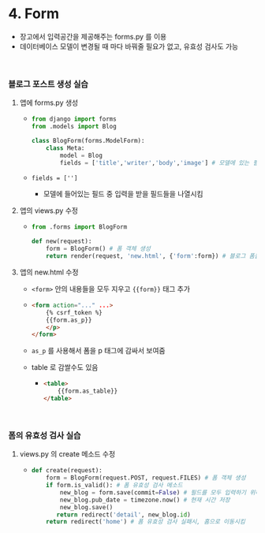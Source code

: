 # 4. Form

* 장고에서 입력공간을 제공해주는 forms.py 를 이용
* 데이터베이스 모델이 변경될 때 마다 바꿔줄 필요가 없고, 유효성 검사도 가능

<br>

### 블로그 포스트 생성 실습

1. 앱에 forms.py 생성

   * ```python
     from django import forms
     from .models import Blog
     
     class BlogForm(forms.ModelForm):
         class Meta:
             model = Blog
             fields = ['title','writer','body','image'] # 모델에 있는 필드들 작성
     ```

   * `fields = ['']`

     * 모델에 들어있는 필드 중 입력을 받을 필드들을 나열시킴

2. 앱의 views.py 수정

   * ```python
     from .forms import BlogForm
     
     def new(request):
         form = BlogForm() # 폼 객체 생성
         return render(request, 'new.html', {'form':form}) # 블로그 폼을 페이지에 직접 전달
     ```

3. 앱의 new.html 수정

   * `<form>` 안의 내용들을 모두 지우고 `{{form}}` 태그 추가

   * ```html
     <form action="..." ...>
         {% csrf_token %}
         {{form.as_p}}
         </p>
     </form>
     ```

   * `as_p` 를 사용해서 폼을 p 태그에 감싸서 보여줌

   * table 로 감쌀수도 있음

     * ```html
       <table>
           {{form.as_table}}
       </table>
       ```

<br>

### 폼의 유효성 검사 실습

1. views.py 의 create 메소드 수정

   * ```python
     def create(request):
         form = BlogForm(request.POST, request.FILES) # 폼 객체 생성
         if form.is_valid(): # 폼 유효성 검사 메소드
             new_blog = form.save(commit=False) # 필드를 모두 입력하기 위해서 폼을 임시저장 시킴
             new_blog.pub_date = timezone.now() # 현재 시간 저장
             new_blog.save()
         	return redirect('detail', new_blog.id)
         return redirect('home') # 폼 유효성 검사 실패시, 홈으로 이동시킴
     ```






